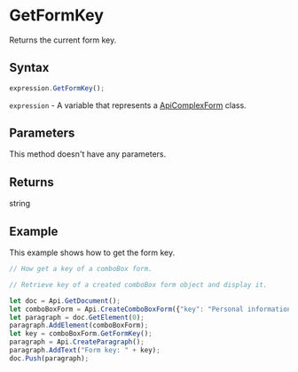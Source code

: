# GetFormKey

Returns the current form key.

## Syntax

```javascript
expression.GetFormKey();
```

`expression` - A variable that represents a [ApiComplexForm](../ApiComplexForm.md) class.

## Parameters

This method doesn't have any parameters.

## Returns

string

## Example

This example shows how to get the form key.

```javascript editor-docx
// How get a key of a comboBox form.

// Retrieve key of a created comboBox form object and display it.

let doc = Api.GetDocument();
let comboBoxForm = Api.CreateComboBoxForm({"key": "Personal information", "tip": "Choose your country", "required": true, "placeholder": "Country", "editable": false, "autoFit": false, "items": ["Latvia", "USA", "UK"]});
let paragraph = doc.GetElement(0);
paragraph.AddElement(comboBoxForm);
let key = comboBoxForm.GetFormKey();
paragraph = Api.CreateParagraph();
paragraph.AddText("Form key: " + key);
doc.Push(paragraph);
```
